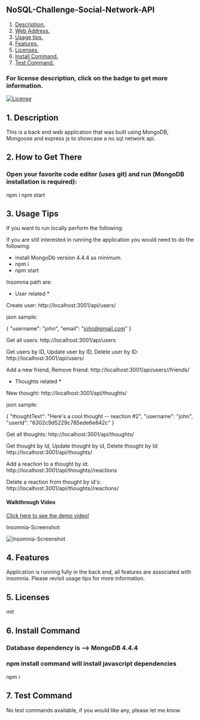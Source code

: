 ## NoSQL-Challenge-Social-Network-API

1. [ Description. ](#desc)
2. [ Web Address. ](#web-address)
3. [ Usage tips. ](#usage)
4. [ Features. ](#features)
5. [ Licenses. ](#licenses)
6. [ Install Command. ](#commandInstall)
7. [ Test Command. ](#commandTest)

### For license description, click on the badge to get more information.
[![License](https://img.shields.io/badge/License-MIT%20-blue.svg)](https://opensource.org/licenses/mit)

<a name="desc"></a>
## 1. Description

This is a back end web application that was built using MongoDB, Mongoose and express js to showcase a no sql network api.

<a name="web-address"></a>
## 2. How to Get There

### Open your favorite code editor (uses git) and run (MongoDB installation is required):

npm i
npm start


<a name="usage"></a>
## 3. Usage Tips

If you want to run locally perform the following:

If you are still interested in running the application you would need to do the following:
* install MongoDb version 4.4.4 as minimum.
* npm i
* npm start

Insomnia path are:

* User related *

Create user: 
http://localhost:3001/api/users/

json sample:

{
  "username": "john",
  "email": "john@gmail.com"
}


Get all users: 
http://localhost:3001/api/users

Get users by ID, Update user by ID, Delete user by ID:
http://localhost:3001/api/users/<userId>

Add a new friend, Remove friend:
http://localhost:3001/api/users/<recipient userId>/friends/<friend user Id>

* Thoughts related *

New thought:
http://localhost:3001/api/thoughts/

json sample:

{
  "thoughtText": "Here's a cool thought -- reaction #2",
  "username": "john",
  "userId": "6302c9d5229c785ede6e842c"
}

Get all thoughts:
http://localhost:3001/api/thoughts/

Get thought by Id, Update thought by id, Delete thought by Id:
http://localhost:3001/api/thoughts/<thoughtId>

Add a reaction to a thought by id:
http://localhost:3001/api/thoughts/<thoughtId>/reactions
  
Delete a reaction from thought by id's:
http://localhost:3001/api/thoughts/<thoughtId>/reactions/<reactionId>

#### Walkthrough Video

[Click here to see the demo video!](https://clipchamp.com/watch/aCZkgc8RfX8)

Insomnia-Screenshot:

![Insomnia-Screenshot](https://user-images.githubusercontent.com/33476304/185820068-71e3ac54-77bb-4ca4-9917-f68e825255b2.png)


<a name="features"></a>
## 4. Features

Application is running fully in the back end, all features are associated with insomnia. Please revisit usage tips for more information.

<a name="licenses"></a>
## 5. Licenses

mit

<a name="commandInstall"></a>
## 6. Install Command

### Database dependency is --> MongoDB 4.4.4  
### npm install command will install javascript dependencies

npm i

<a name="commandTest"></a>
## 7. Test Command

No test commands available, if you would like any, please let me know.
